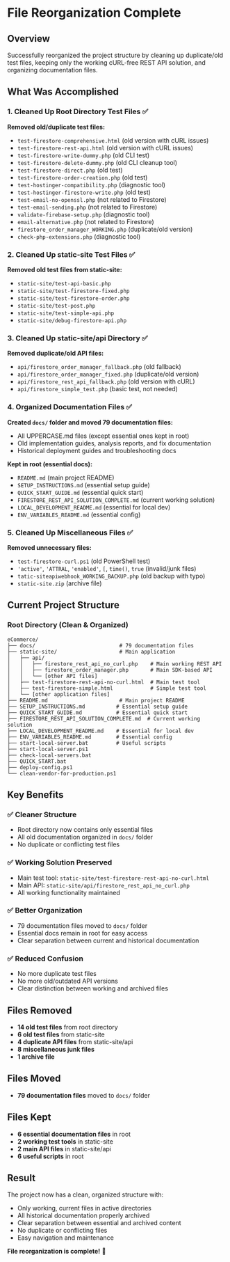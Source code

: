 # File Reorganization Complete

## Overview
Successfully reorganized the project structure by cleaning up duplicate/old test files, keeping only the working cURL-free REST API solution, and organizing documentation files.

## What Was Accomplished

### 1. Cleaned Up Root Directory Test Files ✅
**Removed old/duplicate test files:**
- `test-firestore-comprehensive.html` (old version with cURL issues)
- `test-firestore-rest-api.html` (old version with cURL issues)
- `test-firestore-write-dummy.php` (old CLI test)
- `test-firestore-delete-dummy.php` (old CLI cleanup tool)
- `test-firestore-direct.php` (old test)
- `test-firestore-order-creation.php` (old test)
- `test-hostinger-compatibility.php` (diagnostic tool)
- `test-hostinger-firestore-write.php` (old test)
- `test-email-no-openssl.php` (not related to Firestore)
- `test-email-sending.php` (not related to Firestore)
- `validate-firebase-setup.php` (diagnostic tool)
- `email-alternative.php` (not related to Firestore)
- `firestore_order_manager_WORKING.php` (duplicate/old version)
- `check-php-extensions.php` (diagnostic tool)

### 2. Cleaned Up static-site Test Files ✅
**Removed old test files from static-site:**
- `static-site/test-api-basic.php`
- `static-site/test-firestore-fixed.php`
- `static-site/test-firestore-order.php`
- `static-site/test-post.php`
- `static-site/test-simple-api.php`
- `static-site/debug-firestore-api.php`

### 3. Cleaned Up static-site/api Directory ✅
**Removed duplicate/old API files:**
- `api/firestore_order_manager_fallback.php` (old fallback)
- `api/firestore_order_manager_fixed.php` (duplicate/old version)
- `api/firestore_rest_api_fallback.php` (old version with cURL)
- `api/firestore_simple_test.php` (basic test, not needed)

### 4. Organized Documentation Files ✅
**Created `docs/` folder and moved 79 documentation files:**
- All UPPERCASE.md files (except essential ones kept in root)
- Old implementation guides, analysis reports, and fix documentation
- Historical deployment guides and troubleshooting docs

**Kept in root (essential docs):**
- `README.md` (main project README)
- `SETUP_INSTRUCTIONS.md` (essential setup guide)
- `QUICK_START_GUIDE.md` (essential quick start)
- `FIRESTORE_REST_API_SOLUTION_COMPLETE.md` (current working solution)
- `LOCAL_DEVELOPMENT_README.md` (essential for local dev)
- `ENV_VARIABLES_README.md` (essential config)

### 5. Cleaned Up Miscellaneous Files ✅
**Removed unnecessary files:**
- `test-firestore-curl.ps1` (old PowerShell test)
- `'active'`, `'ATTRAL`, `'enabled'`, `[`, `time()`, `true` (invalid/junk files)
- `tatic-siteapiwebhook_WORKING_BACKUP.php` (old backup with typo)
- `static-site.zip` (archive file)

## Current Project Structure

### Root Directory (Clean & Organized)
```
eCommerce/
├── docs/                           # 79 documentation files
├── static-site/                    # Main application
│   ├── api/
│   │   ├── firestore_rest_api_no_curl.php    # Main working REST API
│   │   ├── firestore_order_manager.php       # Main SDK-based API
│   │   └── [other API files]
│   ├── test-firestore-rest-api-no-curl.html  # Main test tool
│   ├── test-firestore-simple.html            # Simple test tool
│   └── [other application files]
├── README.md                       # Main project README
├── SETUP_INSTRUCTIONS.md          # Essential setup guide
├── QUICK_START_GUIDE.md           # Essential quick start
├── FIRESTORE_REST_API_SOLUTION_COMPLETE.md  # Current working solution
├── LOCAL_DEVELOPMENT_README.md    # Essential for local dev
├── ENV_VARIABLES_README.md        # Essential config
├── start-local-server.bat         # Useful scripts
├── start-local-server.ps1
├── check-local-servers.bat
├── QUICK_START.bat
├── deploy-config.ps1
└── clean-vendor-for-production.ps1
```

## Key Benefits

### ✅ Cleaner Structure
- Root directory now contains only essential files
- All old documentation organized in `docs/` folder
- No duplicate or conflicting test files

### ✅ Working Solution Preserved
- Main test tool: `static-site/test-firestore-rest-api-no-curl.html`
- Main API: `static-site/api/firestore_rest_api_no_curl.php`
- All working functionality maintained

### ✅ Better Organization
- 79 documentation files moved to `docs/` folder
- Essential docs remain in root for easy access
- Clear separation between current and historical documentation

### ✅ Reduced Confusion
- No more duplicate test files
- No more old/outdated API versions
- Clear distinction between working and archived files

## Files Removed
- **14 old test files** from root directory
- **6 old test files** from static-site
- **4 duplicate API files** from static-site/api
- **8 miscellaneous junk files**
- **1 archive file**

## Files Moved
- **79 documentation files** moved to `docs/` folder

## Files Kept
- **6 essential documentation files** in root
- **2 working test tools** in static-site
- **2 main API files** in static-site/api
- **6 useful scripts** in root

## Result
The project now has a clean, organized structure with:
- Only working, current files in active directories
- All historical documentation properly archived
- Clear separation between essential and archived content
- No duplicate or conflicting files
- Easy navigation and maintenance

**File reorganization is complete!** 🎉
